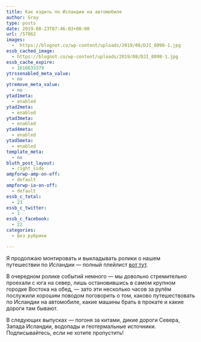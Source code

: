 ```yaml
---
title: Как ездить по Исландии на автомобиле
author: Gray
type: posts
date: 2019-08-23T07:46:03+00:00
url: /57862
images:
  -  https://blognot.co/wp-content/uploads/2019/08/DJI_0098-1.jpg
essb_cached_image:
  - https://blognot.co/wp-content/uploads/2019/08/DJI_0098-1.jpg
essb_cache_expire:
  - 1616633379
ytrssenabled_meta_value:
  - no
ytremove_meta_value:
  - no
ytad1meta:
  - enabled
ytad2meta:
  - enabled
ytad3meta:
  - enabled
ytad4meta:
  - enabled
ytad5meta:
  - enabled
template_meta:
  - no
bluth_post_layout:
  - right_side
ampforwp-amp-on-off:
  - default
ampforwp-ia-on-off:
  - default
essb_c_total:
  - 23
essb_c_twitter:
  - 1
essb_c_facebook:
  - 22
categories:
  - Без рубрики

---
```








Я продолжаю монтировать и выкладывать ролики о нашем путешествии по Исландии — полный плейлист [вот тут][1].

В очередном ролике событий немного — мы довольно стремительно проехали с юга на север, лишь остановившись в самом крупном городке Востока на обед, — зато эти несколько часов за рулём послужили хорошим поводом поговорить о том, каково путешествовать по Исландии на автомобиле, какие машины брать в прокате и какие дороги там бывают.<figure class="wp-block-embed-youtube aligncenter wp-block-embed is-type-video is-provider-youtube wp-embed-aspect-16-9 wp-has-aspect-ratio">

<div class="wp-block-embed__wrapper">
  <span class="embed-youtube" style="text-align:center; display: block;"></span>
</figure> 

В следующих выпусках — погоня за китами, дикие дороги Севера, Запада Исландии, водопады и геотермальные источники. Подписывайтесь, если не хотите пропустить!

 [1]: https://www.youtube.com/watch?v=iNmGoZ6KU2w&list=PLWq93uZwCd7FNwIW3M4JvLTxLuHnDveFV